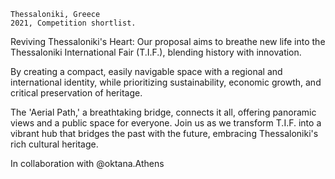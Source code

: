 
	Thessaloniki, Greece
	2021, Competition shortlist.

Reviving Thessaloniki's Heart: Our proposal aims to breathe new life into the Thessaloniki International Fair (T.I.F.), blending history with innovation.

By creating a compact, easily navigable space with a regional and international identity, while prioritizing sustainability, economic growth, and critical preservation of heritage.

The 'Aerial Path,' a breathtaking bridge, connects it all, offering panoramic views and a public space for everyone. Join us as we transform T.I.F. into a vibrant hub that bridges the past with the future, embracing Thessaloniki's rich cultural heritage.

In collaboration with @oktana.Athens
